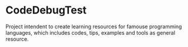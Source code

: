 # CodeDebugTest
Project intendent to create learning resources for famouse programming languages, which includes codes, tips, examples and tools as general resource.   
